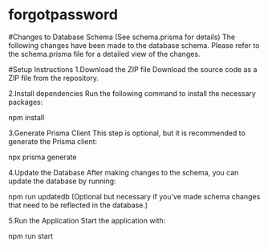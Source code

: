 # forgotpassword
#Changes to Database Schema (See schema.prisma for details)
The following changes have been made to the database schema. Please refer to the schema.prisma file for a detailed view of the changes.

#Setup Instructions
1.Download the ZIP file
Download the source code as a ZIP file from the repository.

2.Install dependencies
Run the following command to install the necessary packages:

npm install

3.Generate Prisma Client
This step is optional, but it is recommended to generate the Prisma client:

npx prisma generate

4.Update the Database
After making changes to the schema, you can update the database by running:

npm run updatedb
(Optional but necessary if you've made schema changes that need to be reflected in the database.)

5.Run the Application
Start the application with:

npm run start
